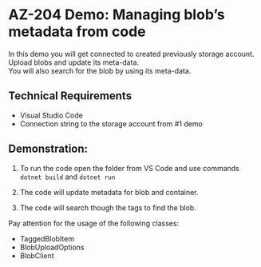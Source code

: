 # AZ-204 Demo: Managing blob’s metadata from code

In this demo you will get connected to created previously storage account. 
Upload blobs and update its meta-data.  
You will also search for the blob by using its meta-data.

## Technical Requirements

- Visual Studio Code
- Connection string to the storage account from  #1 demo

## Demonstration:

1. To run the code open the folder from VS Code and use commands  `dotnet build` and `dotnet run`

1. The code will update metadata for blob and container.  

1. The code will search though the tags to find the blob. 

Pay attention for the usage of the following classes:

- TaggedBlobItem
- BlobUploadOptions
- BlobClient

